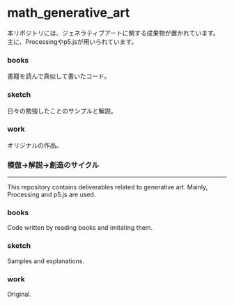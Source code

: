 # math_generative_art

本リポジトリには、ジェネラティブアートに関する成果物が置かれています。
主に、Processingやp5.jsが用いられています。

### books
書籍を読んで真似して書いたコード。

### sketch
日々の勉強したことのサンプルと解説。

### work
オリジナルの作品。


### 模倣→解説→創造のサイクル

---
This repository contains deliverables related to generative art.
Mainly, Processing and p5.js are used.

### books
Code written by reading books and imitating them.

### sketch
Samples and explanations.

### work
Original.

